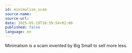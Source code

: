 ```yaml
---
id: minimalism_scam
source-name:
source-url:
date: 2025-05-19T16:59:54+02:00
published: false
language: en
---
```


Minimalism is a scam invented by Big Small to sell more less.
